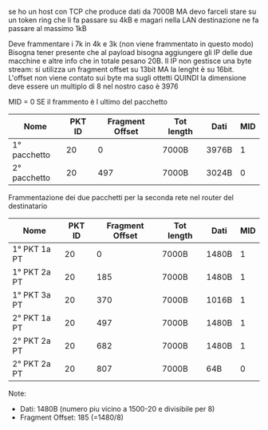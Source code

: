 se ho un host con TCP che produce dati da 7000B MA devo farceli stare su un token ring che li fa passare su 4kB e magari nella LAN destinazione ne fa passare al massimo 1kB

Deve frammentare i 7k in 4k e 3k (non viene frammentato in questo modo)
Bisogna tener presente che al payload bisogna aggiungere gli IP delle due macchine e altre info che in totale pesano 20B.
Il IP non gestisce una byte stream: si utilizza un fragment offset su 13bit MA la lenght è su 16bit. L'offset non viene contato sui byte ma sugli ottetti
QUINDI la dimensione deve essere un multiplo di 8
nel nostro caso è 3976 

MID = 0 SE il frammento è l ultimo del pacchetto

| Nome         | PKT ID | Fragment Offset | Tot length | Dati  | MID |
| ------------ | ------ | --------------- | ---------- | ----- | --- |
| 1° pacchetto | 20     | 0               | 7000B      | 3976B | 1   |
| 2° pacchetto             |  20      |  497               |  7000B          | 3024B      |    0 |

Frammentazione dei due pacchetti per la seconda rete nel router del destinatario

| Nome         | PKT ID | Fragment Offset | Tot length | Dati  | MID |
| ------------ | ------ | --------------- | ---------- | ----- | --- |
| 1° PKT 1a PT | 20     | 0               | 7000B      | 1480B | 1   |
| 1° PKT 2a PT | 20     | 185               | 7000B      | 1480B | 1   |
| 1° PKT 3a PT | 20     | 370               | 7000B      | 1016B | 1   |
| 2° PKT 1a PT | 20     | 497               | 7000B      | 1480B | 1   |
| 2° PKT 2a PT | 20     | 682               | 7000B      | 1480B | 1   |
| 2° PKT 2a PT | 20     | 807               | 7000B      | 64B | 0   |

Note: 
- Dati: 1480B (numero piu vicino a 1500-20 e divisibile per 8)
- Fragment Offset: 185 (=1480/8)